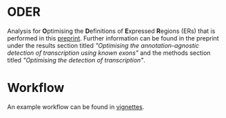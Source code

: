 # ODER

Analysis for **O**ptimising the **D**efinitions of **E**xpressed **R**egions (ERs) that is performed in this [preprint](https://www.biorxiv.org/content/10.1101/499103v2). Further information can be found in the preprint under the results section titled *"Optimising the annotation-agnostic detection of transcription using known exons"* and the methods section titled *"Optimising the detection of transcription"*. 

# Workflow

An example workflow can be found in [vignettes](vignettes). 
